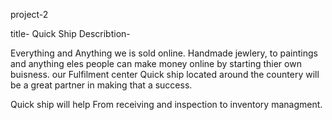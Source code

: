 project-2 

title- Quick Ship
Describtion-

Everything and Anything we is sold online. Handmade jewlery, to paintings and anything eles people can make money online by starting thier own buisness. our Fulfilment center Quick ship located around the countery will be a great partner in making that a success.

Quick ship will help From receiving and inspection to inventory managment.


